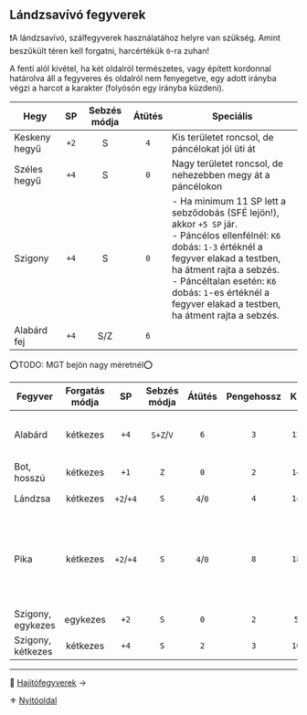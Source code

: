 ## Lándzsavívó fegyverek

❗A lándzsavívó, szálfegyverek használatához helyre van szükség. Amint beszűkült téren kell forgatni, harcértékük `0`-ra zuhan!

A fenti alól kivétel, ha két oldalról természetes, vagy épített kordonnal határolva áll a fegyveres és oldalról nem fenyegetve, egy adott irányba végzi a harcot a karakter (folyósón egy irányba küzdeni).

| **Hegy**      |  SP  | Sebzés módja | **Átütés** | Speciális                                                                                                                                                                                                                                                                                         |
| ------------- |:----:|:------------:|:----------:| ------------------------------------------------------------------------------------------------------------------------------------------------------------------------------------------------------------------------------------------------------------------------------------------------- |
| Keskeny hegyű | `+2` |      S       |    `4`     | Kis területet roncsol, de páncélokat jól üti át                                                                                                                                                                                                                                                   |
| Széles hegyű  | `+4` |      S       |    `0`     | Nagy területet roncsol, de nehezebben megy át a páncélokon                                                                                                                                                                                                                                        |
| Szigony       | `+4` |      S       |    `0`     | - Ha minimum 11 SP lett a sebződobás (SFÉ lejön!), akkor `+5 SP` jár. <br />- Páncélos ellenfélnél: `K6` dobás: `1-3` értéknél a fegyver elakad a testben, ha átment rajta a sebzés.<br />- Páncéltalan esetén: `K6` dobás: `1`-es értéknél a fegyver elakad a testben, ha átment rajta a sebzés. |
| Alabárd fej   | `+4` |     S/Z      |    `6`     |                                                                                                                                                                                                                                                                                                   |

⭕TODO: MGT bejön nagy méretnél⭕

<!-- tag: md_table_fegyver_start -->

| Fegyver           | Forgatás módja |    SP     | Sebzés módja | Átütés  | Pengehossz |  KÉ  |  TÉ  |  VÉ  | Sebesség | Kategória | Speciális                                                                         |
| ----------------- |:--------------:|:---------:|:------------:|:-------:|:----------:|:----:|:----:|:----:|:--------:|:---------:| --------------------------------------------------------------------------------- |
| Alabárd           |    kétkezes    |   `+4`    |  `S+Z`/`V`   |   `6`   |    `3`     | `12` | `28` | `28` |   `8`    | kardvívó  | Talán a legjobb a páncélok ellen                                                  |
| Bot, hosszú       |    kétkezes    |   `+1`    |     `Z`      |   `0`   |    `2`     | `14` | `16` | `24` |   `6`    | kardvívó  |                                                                                   |
| Lándzsa           |    kétkezes    | `+2`/`+4` |     `S`      | `4`/`0` |    `4`     | `14` | `32` | `32` |   `6`    | kardvívó  | spec: lásd a hegyeket                                                             |
| Pika              |    kétkezes    | `+2`/`+4` |     `S`      | `4`/`0` |    `8`     | `18` | `40` | `40` |   `9`    | kardvívó  | Ha közrefognak, a fegyver az egyik (választott) támadó ellen `0` harcértékű lesz. |
| Szigony, egykezes |    egykezes    |   `+2`    |     `S`      |   `0`   |    `2`     | `5`  | `10` | `14` |   `7`    | kardvívó  |                                                                                   |
| Szigony, kétkezes |    kétkezes    |   `+4`    |     `S`      |   `2`   |    `3`     | `10` | `22` | `26` |   `8`    | kardvívó  |                                                                                   |

<!-- tag: md_table_fegyver_end -->

---

🔗 [Hajítófegyverek](068_06_hajitofegyverek.md) →

⚜️ [Nyitóoldal](start.md#6-harcrendszer-%EF%B8%8F)
